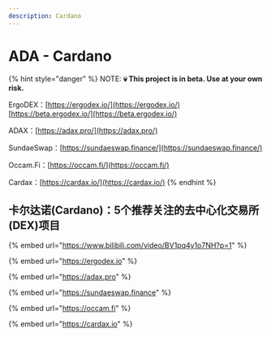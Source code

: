 ```yaml
---
description: Cardano
---
```


# ADA - Cardano

{% hint style="danger" %}
NOTE: **💀 This project is in beta. Use at your own risk.**&#x20;

ErgoDEX：[https://ergodex.io/](https://ergodex.io/) [https://beta.ergodex.io/](https://beta.ergodex.io/)

ADAX：[https://adax.pro/](https://adax.pro/)

SundaeSwap：[https://sundaeswap.finance/](https://sundaeswap.finance/)

Occam.Fi：[https://occam.fi/](https://occam.fi/)

Cardax：[https://cardax.io/](https://cardax.io/)
{% endhint %}

## 卡尔达诺(Cardano)：5个推荐关注的去中心化交易所(DEX)项目

{% embed url="https://www.bilibili.com/video/BV1pq4y1o7NH?p=1" %}

{% embed url="https://ergodex.io" %}

{% embed url="https://adax.pro" %}

{% embed url="https://sundaeswap.finance" %}

{% embed url="https://occam.fi" %}

{% embed url="https://cardax.io" %}
